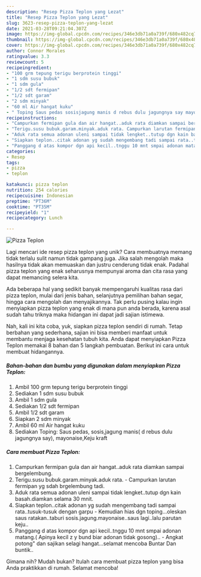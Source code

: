 ```yaml
---
description: "Resep Pizza Teplon yang Lezat"
title: "Resep Pizza Teplon yang Lezat"
slug: 3623-resep-pizza-teplon-yang-lezat
date: 2021-03-28T09:21:04.307Z
image: https://img-global.cpcdn.com/recipes/346e3db71a0a739f/680x482cq70/pizza-teplon-foto-resep-utama.jpg
thumbnail: https://img-global.cpcdn.com/recipes/346e3db71a0a739f/680x482cq70/pizza-teplon-foto-resep-utama.jpg
cover: https://img-global.cpcdn.com/recipes/346e3db71a0a739f/680x482cq70/pizza-teplon-foto-resep-utama.jpg
author: Connor Morales
ratingvalue: 3.3
reviewcount: 5
recipeingredient:
- "100 grm tepung terigu berprotein tinggi"
- "1 sdm susu bubuk"
- "1 sdm gula"
- "1/2 sdt fermipan"
- "1/2 sdt garam"
- "2 sdm minyak"
- "60 ml Air hangat kuku"
- " Toping Saus pedas sosisjagung manis d rebus dulu jagungnya say mayonaiseKeju kraft"
recipeinstructions:
- "Campurkan fermipan gula dan air hangat..aduk rata diamkan sampai bergelembung."
- "Terigu.susu bubuk.garam.minyak.aduk rata. Campurkan larutan fermipan yg sdah brgelembung tadi."
- "Aduk rata semua adonan uleni sampai tidak lengket..tutup dgn kain basah.diamkan selama 30 mnit."
- "Siapkan teplon..citak adonan yg sudah mengembang tadi sampai rata..tusuk-tusuk dengan garpu  Kemudian hias dgn toping...oleskan saus ratakan..taburi sosis.jagung.mayonaise..saus lagi..lalu parutan keju.."
- "Panggang d atas kompor dgn api kecil..tnggu 10 mnt smpai adonan matang.( Apinya kecil z y bund biar adonan tidak gosong).. Angkat potong&#34; dan sajikan selagi hangat...selamat mencoba Buntar Dan buntik.."
categories:
- Resep
tags:
- pizza
- teplon

katakunci: pizza teplon 
nutrition: 254 calories
recipecuisine: Indonesian
preptime: "PT36M"
cooktime: "PT35M"
recipeyield: "1"
recipecategory: Lunch

---
```



![Pizza Teplon](https://img-global.cpcdn.com/recipes/346e3db71a0a739f/680x482cq70/pizza-teplon-foto-resep-utama.jpg)

Lagi mencari ide resep pizza teplon yang unik? Cara membuatnya memang tidak terlalu sulit namun tidak gampang juga. Jika salah mengolah maka hasilnya tidak akan memuaskan dan justru cenderung tidak enak. Padahal pizza teplon yang enak seharusnya mempunyai aroma dan cita rasa yang dapat memancing selera kita.

Ada beberapa hal yang sedikit banyak mempengaruhi kualitas rasa dari pizza teplon, mulai dari jenis bahan, selanjutnya pemilihan bahan segar, hingga cara mengolah dan menyajikannya. Tak perlu pusing kalau ingin menyiapkan pizza teplon yang enak di mana pun anda berada, karena asal sudah tahu triknya maka hidangan ini dapat jadi sajian istimewa.




Nah, kali ini kita coba, yuk, siapkan pizza teplon sendiri di rumah. Tetap berbahan yang sederhana, sajian ini bisa memberi manfaat untuk membantu menjaga kesehatan tubuh kita. Anda dapat menyiapkan Pizza Teplon memakai 8 bahan dan 5 langkah pembuatan. Berikut ini cara untuk membuat hidangannya.

<!--inarticleads1-->

##### Bahan-bahan dan bumbu yang digunakan dalam menyiapkan Pizza Teplon:

1. Ambil 100 grm tepung terigu berprotein tinggi
1. Sediakan 1 sdm susu bubuk
1. Ambil 1 sdm gula
1. Sediakan 1/2 sdt fermipan
1. Ambil 1/2 sdt garam
1. Siapkan 2 sdm minyak
1. Ambil 60 ml Air hangat kuku
1. Sediakan  Toping: Saus pedas, sosis,jagung manis( d rebus dulu jagungnya say), mayonaise,Keju kraft




<!--inarticleads2-->

##### Cara membuat Pizza Teplon:

1. Campurkan fermipan gula dan air hangat..aduk rata diamkan sampai bergelembung.
1. Terigu.susu bubuk.garam.minyak.aduk rata. - Campurkan larutan fermipan yg sdah brgelembung tadi.
1. Aduk rata semua adonan uleni sampai tidak lengket..tutup dgn kain basah.diamkan selama 30 mnit.
1. Siapkan teplon..citak adonan yg sudah mengembang tadi sampai rata..tusuk-tusuk dengan garpu  - Kemudian hias dgn toping...oleskan saus ratakan..taburi sosis.jagung.mayonaise..saus lagi..lalu parutan keju..
1. Panggang d atas kompor dgn api kecil..tnggu 10 mnt smpai adonan matang.( Apinya kecil z y bund biar adonan tidak gosong).. - Angkat potong&#34; dan sajikan selagi hangat...selamat mencoba Buntar Dan buntik..




Gimana nih? Mudah bukan? Itulah cara membuat pizza teplon yang bisa Anda praktikkan di rumah. Selamat mencoba!
